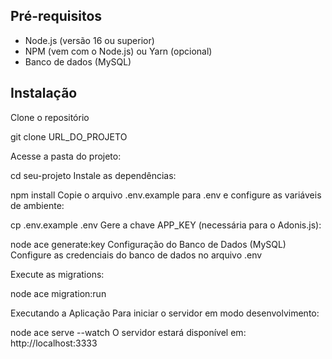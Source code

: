 ## Pré-requisitos

- Node.js (versão 16 ou superior)
- NPM (vem com o Node.js) ou Yarn (opcional)
- Banco de dados (MySQL)

## Instalação

Clone o repositório

git clone URL_DO_PROJETO

Acesse a pasta do projeto:

cd seu-projeto
Instale as dependências:

npm install
Copie o arquivo .env.example para .env e configure as variáveis de ambiente:

cp .env.example .env
Gere a chave APP_KEY (necessária para o Adonis.js):

node ace generate:key
Configuração do Banco de Dados (MySQL)
Configure as credenciais do banco de dados no arquivo .env

Execute as migrations:

node ace migration:run

Executando a Aplicação
Para iniciar o servidor em modo desenvolvimento:

node ace serve --watch
O servidor estará disponível em: http://localhost:3333
